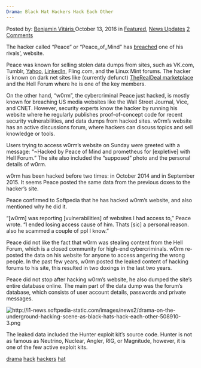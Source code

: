 ```yaml
---
Drama: Black Hat Hackers Hack Each Other
---
```

<article class="post-listing post-15774 post type-post status-publish format-standard has-post-thumbnail hentry  tag-drama tag-hack tag-hackers tag-hat">
    <div class="post-inner">
        <span>Posted by: <a href="https://www.deepdotweb.com/author/benjaminvi/" title="">Benjamin Vitáris </a></span>
    <span>October 13, 2016</span>
    <span>in <a href="https://www.deepdotweb.com/category/deepdot-news/" rel="category tag">Featured</a>, <a href="https://www.deepdotweb.com/category/news-updates/" rel="category tag">News Updates</a></span>
    <span><a href="https://www.deepdotweb.com/2016/10/13/drama-black-hat-hackers-hack/#comments">2 Comments</a></span>
    </p>
    <div class="clear"></div>
    <div class="entry">
    <p>The hacker called “Peace” or “Peace_of_Mind” has <a href="http://news.softpedia.com/news/drama-on-the-underground-hacking-scene-as-black-hats-hack-each-other-508910.shtml">breached</a> one of his rivals’, website.</p>
    <p>Peace was known for selling stolen data dumps from sites, such as VK.com, Tumblr, <a href="https://www.deepdotweb.com/2016/08/10/yahoo-aware-hacker-selling-200-million-user-credentials-dark-web/">Yahoo</a>, <a href="https://www.deepdotweb.com/2016/05/22/insights-peace-seller-leaked-linkedin-database/">LinkedIn</a>, Fling.com, and the Linux Mint forums. The hacker is known on dark net sites like (currently defunct) <a href="https://www.deepdotweb.com/marketplace-directory/listing/therealdeal-market/">TheRealDeal marketplace</a> and the Hell Forum where he is one of the key members.</p>
    <p>On the other hand, “w0rm”, the cybercriminal Peace just hacked, is mostly known for breaching US media websites like the Wall Street Journal, Vice, and CNET. However, security experts know the hacker by running his website where he regularly publishes proof-of-concept code for recent security vulnerabilities, and data dumps from hacked sites. w0rm’s website has an active discussions forum, where hackers can discuss topics and sell knowledge or tools.</p>
    <p>Users trying to access w0rm&#8217;s website on Sunday were greeted with a message: &#8220;~Hacked by Peace of Mind and prometheus for [expletive] with Hell Forum.&#8221; The site also included the “supposed” photo and the personal details of w0rm.</p>
    <p>w0rm has been hacked before two times: in October 2014 and in September 2015. It seems Peace posted the same data from the previous doxes to the hacker’s site.</p>
    <p>Peace confirmed to Softpedia that he has hacked w0rm’s website, and also mentioned why he did it.</p>
    <p>&#8220;[w0rm] was reporting [vulnerabilities] of websites I had access to,&#8221; Peace wrote. &#8220;I ended losing access cause of him. Thats [sic] a personal reason. also he scammed a couple of ppl I know.&#8221;</p>
    <p>Peace did not like the fact that w0rm was stealing content from the Hell Forum, which is a closed community for high-end cybercriminals. w0rm re-posted the data on his website for anyone to access angering the wrong people. In the past few years, w0rm posted the leaked content of hacking forums to his site, this resulted in two doxings in the last two years.</p>
    <p>Peace did not stop after hacking w0rm’s website, he also dumped the site’s entire database online. The main part of the data dump was the forum’s database, which consists of user account details, passwords and private messages.</p>
    <p><img class="wp-image-15775 aligncenter" src="https://www.deepdotweb.com/wp-content/uploads/2016/10/http-i1-news-softpedia-static-com-images-news2-d.png" alt="http://i1-news.softpedia-static.com/images/news2/drama-on-the-underground-hacking-scene-as-black-hats-hack-each-other-508910-3.png" srcset="https://www.deepdotweb.com/wp-content/uploads/2016/10/http-i1-news-softpedia-static-com-images-news2-d.png 639w, https://www.deepdotweb.com/wp-content/uploads/2016/10/http-i1-news-softpedia-static-com-images-news2-d-300x220.png 300w" sizes="(max-width: 639px) 100vw, 639px"/></p>
    <p>The leaked data included the Hunter exploit kit’s source code. Hunter is not as famous as Neutrino, Nuclear, Angler, RIG, or Magnitude, however, it is one of the few active exploit kits.</p>
    </div>
     <a href="https://www.deepdotweb.com/tag/drama/" rel="tag">drama</a> <a href="https://www.deepdotweb.com/tag/hack/" rel="tag">hack</a> <a href="https://www.deepdotweb.com/tag/hackers/" rel="tag">hackers</a> <a href="https://www.deepdotweb.com/tag/hat/" rel="tag">hat</a></span> <span style="display:none" class="updated">2016-10-13</span>
    <div style="display:none" class="vcard author" itemprop="author" itemscope itemtype="http://schema.org/Person"><strong class="fn" itemprop="name"><a href="https://www.deepdotweb.com/author/benjaminvi/" title="Posts by Benjamin Vitáris" rel="author">Benjamin Vitáris</a></strong></div>
    </div>
</article>

